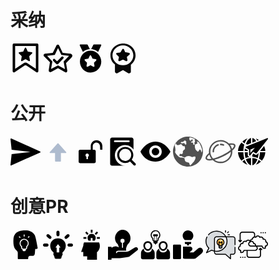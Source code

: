 # 采纳

<svg t="1617010125109" class="icon" viewBox="0 0 1024 1024" version="1.1" xmlns="http://www.w3.org/2000/svg" p-id="1250" width="48" height="48"><path d="M115.797333 0h792.405334a42.666667 42.666667 0 0 1 42.666666 42.666667v901.589333a42.666667 42.666667 0 0 1-66.346666 35.541333l-348.842667-232.576a42.666667 42.666667 0 0 0-47.36 0l-348.842667 232.533334a42.666667 42.666667 0 0 1-66.346666-35.498667V42.666667a42.666667 42.666667 0 0 1 42.666666-42.666667z m42.666667 85.333333v779.221334l282.538667-188.330667a128 128 0 0 1 141.994666 0l282.538667 188.330667V85.333333H158.464z" p-id="1251"></path><path d="M501.674667 539.946667l-109.44 60.501333a21.333333 21.333333 0 0 1-31.36-22.101333l21.376-131.242667a21.333333 21.333333 0 0 0-5.76-18.346667L285.013333 334.976a21.333333 21.333333 0 0 1 12.032-35.968l124.586667-19.029333a21.333333 21.333333 0 0 0 16.085333-12.032l54.954667-117.077334a21.333333 21.333333 0 0 1 38.656 0L586.24 267.946667a21.333333 21.333333 0 0 0 16.085333 12.032l124.586667 19.029333a21.333333 21.333333 0 0 1 12.032 35.968l-91.477333 93.781333a21.333333 21.333333 0 0 0-5.76 18.346667l21.376 131.242667a21.333333 21.333333 0 0 1-31.36 22.101333l-109.44-60.501333a21.333333 21.333333 0 0 0-20.650667 0z" p-id="1252"></path></svg>
<svg t="1617010303786" class="icon" viewBox="0 0 1024 1024" version="1.1" xmlns="http://www.w3.org/2000/svg" p-id="1377" width="48" height="48"><path d="M691.2 454.4c-12.8-12.8-44.8-12.8-57.6 0L480 608 403.2 531.2c-12.8-12.8-38.4-12.8-51.2 0-19.2 19.2-19.2 44.8 0 64l102.4 102.4c6.4 6.4 19.2 12.8 32 12.8s19.2-6.4 32-12.8l179.2-192c12.8-12.8 12.8-38.4-6.4-51.2z" p-id="1378"></path><path d="M998.4 396.8c-19.2-38.4-51.2-51.2-76.8-51.2L672 320 563.2 89.6c-12.8-19.2-19.2-51.2-57.6-51.2-32 0-51.2 32-57.6 51.2L332.8 320l-249.6 25.6c-19.2 0-57.6 12.8-64 44.8 0 38.4 12.8 44.8 38.4 70.4L236.8 640l-38.4 249.6c0 19.2-12.8 57.6 19.2 76.8 12.8 12.8 19.2 12.8 32 12.8 19.2 0 32-12.8 51.2-19.2L512 844.8l217.6 121.6c19.2 12.8 51.2 32 76.8 12.8 32-19.2 19.2-51.2 19.2-76.8l-38.4-236.8 179.2-179.2c25.6-25.6 44.8-51.2 32-89.6zM704 614.4l44.8 262.4-236.8-128-236.8 121.6 44.8-256-179.2-192 262.4-32L512 153.6l115.2 236.8 262.4 32-185.6 192z" p-id="1379"></path></svg>
<svg t="1617010358971" class="icon" viewBox="0 0 1024 1024" version="1.1" xmlns="http://www.w3.org/2000/svg" p-id="1616" width="48" height="48"><path d="M515.2 246.4c-201.6 0-364.8 166.4-364.8 371.2C150.4 825.6 313.6 992 515.2 992c201.6 0 364.8-166.4 364.8-371.2-3.2-208-166.4-374.4-364.8-374.4z m185.6 339.2l-70.4 70.4 16 102.4c6.4 35.2-12.8 48-44.8 32L512 742.4l-89.6 48c-28.8 16-48 3.2-44.8-32l16-102.4-70.4-70.4c-25.6-25.6-16-48 16-51.2l99.2-16 44.8-92.8c16-32 38.4-32 54.4 0l44.8 92.8 99.2 16c35.2 3.2 44.8 28.8 19.2 51.2zM854.4 32h-224c-12.8 0-22.4 9.6-25.6 19.2L534.4 192s147.2 9.6 236.8 96l102.4-214.4c3.2-3.2 6.4-9.6 6.4-16 0-12.8-9.6-25.6-25.6-25.6zM489.6 192l-70.4-140.8c-3.2-9.6-12.8-19.2-25.6-19.2h-224c-16 0-25.6 12.8-25.6 25.6 0 6.4 3.2 9.6 6.4 16L252.8 288c86.4-86.4 236.8-96 236.8-96z" p-id="1617"></path></svg>
<svg t="1617011911231" class="icon" viewBox="0 0 1024 1024" version="1.1" xmlns="http://www.w3.org/2000/svg" p-id="1774" width="48" height="48"><path d="M940.8 403.2c0-224-192-403.2-422.4-403.2-236.8 0-435.2 179.2-435.2 403.2 0 128 57.6 243.2 153.6 313.6V960c0 38.4 44.8 70.4 83.2 51.2l192-102.4 185.6 108.8c38.4 12.8 83.2-12.8 83.2-51.2v-243.2c96-76.8 160-192 160-320z m-787.2 0C153.6 217.6 313.6 64 512 64c192 0 352 153.6 352 339.2S704 742.4 512 742.4c-198.4 0-358.4-153.6-358.4-339.2z m0 0" fill="#070707" p-id="1775"></path><path d="M358.4 441.6c12.8 6.4 12.8 19.2 12.8 32l-19.2 89.6c-6.4 25.6 25.6 44.8 51.2 38.4l89.6-44.8c12.8-6.4 19.2-6.4 32 0l89.6 44.8c25.6 12.8 51.2-12.8 51.2-38.4l-19.2-89.6c0-12.8 0-19.2 12.8-32l76.8-64c19.2-25.6 6.4-57.6-19.2-57.6l-102.4-19.2c-19.2 0-25.6-6.4-32-12.8l-38.4-89.6c-12.8-25.6-51.2-25.6-57.6 0l-51.2 89.6c-6.4 6.4-19.2 12.8-25.6 19.2L307.2 320c-25.6 0-38.4 32-19.2 51.2l70.4 70.4z m0 0" fill="#070707" p-id="1776"></path></svg>

# 公开

<svg t="1617108602292" class="icon" viewBox="0 0 1024 1024" version="1.1" xmlns="http://www.w3.org/2000/svg" p-id="2680" width="48" height="48"><path d="M1010.72 504.288L28.576 65.408a20.96 20.96 0 0 0-28.416 21.44l38.4 362.464 644.416 74.656-644.48 74.304-38.4 362.432a20.896 20.896 0 0 0 28.416 21.408l982.144-438.848a20.896 20.896 0 0 0 0.064-38.976" p-id="2681"></path></svg>
<svg t="1617108623332" class="icon" viewBox="0 0 1024 1024" version="1.1" xmlns="http://www.w3.org/2000/svg" p-id="2850" width="48" height="48"><path d="M611.214222 832.455111c0 12.515556-8.305778 20.878222-20.821333 20.878222H431.900444c-12.515556 0-20.821333-8.362667-20.821333-20.878222V561.152h-162.702222A22.926222 22.926222 0 0 1 227.555556 548.636444c0-8.305778 0-16.668444 4.152888-20.821333l262.769778-291.896889c8.305778-4.209778 12.515556-8.362667 16.668445-8.362666 8.362667 0 12.515556 4.152889 16.668444 8.362666l262.712889 291.896889c4.209778 4.152889 8.362667 16.668444 4.209778 20.878222-4.209778 8.305778-8.362667 12.515556-16.668445 12.515556h-166.855111v271.246222z" fill="#AEBBCE" p-id="2851"></path></svg>
<svg t="1617108873159" class="icon" viewBox="0 0 1024 1024" version="1.1" xmlns="http://www.w3.org/2000/svg" p-id="5233" width="48" height="48"><path d="M718.933 121.6c-113.066 0-198.4 91.733-198.4 198.4v130.133H153.6c-25.6 0-46.933 21.334-46.933 49.067v356.267c0 27.733 21.333 49.066 46.933 49.066h490.667c25.6 0 46.933-21.333 46.933-49.066V499.2c0-27.733-21.333-49.067-46.933-49.067H588.8V326.4c0-70.4 59.733-123.733 123.733-123.733 70.4 0 123.734 59.733 123.734 123.733l6.4 123.733h74.666V320c0-113.067-91.733-198.4-198.4-198.4z m-294.4 565.333V761.6s0 6.4-4.266 6.4H377.6s-4.267 0-4.267-6.4v-74.667c-21.333-10.666-32-27.733-32-53.333 0-32 25.6-59.733 57.6-59.733s57.6 27.733 57.6 59.733c0 21.333-10.666 42.667-32 53.333z" p-id="5234"></path></svg>
<svg t="1617108887447" class="icon" viewBox="0 0 1025 1024" version="1.1" xmlns="http://www.w3.org/2000/svg" p-id="5403" width="48" height="48"><path d="M937.33333334 914l-126-126c36-48 54-102 54-162 0-150-120-276-276-276-150 0-276 120-276 276 0 150 120 276 276 276 60 0 114-18 162-54l126 126c6 6 18 12 30 12s24-6 30-12c18-18 18-42 0-60zM589.33333334 830c-114 0-204-90-204-204S475.33333334 416 589.33333334 416s204 90 204 204c0 120-90 210-204 210z m0 0" fill="" p-id="5404"></path><path d="M235.33333334 638c0-192 156-348 348-348 120 0 222 60 288 150V98c0-36-30-66-66-66H139.33333334c-18 0-30 6-42 18-12 12-24 30-24 48v828c0 36 30 66 66 66h444c-192-6-348-162-348-354z m-30-480c0-18 12-30 30-30H709.33333334c18 0 30 12 30 30s-12 30-30 30H235.33333334c-6 0-18 0-24-6-6-6-6-12-6-24z m0 0" fill="" p-id="5405"></path></svg>
<svg t="1617108902693" class="icon" viewBox="0 0 1537 1024" version="1.1" xmlns="http://www.w3.org/2000/svg" p-id="5562" width="48" height="48"><path d="M767.251799 0C260.258993 0 0 510.944844 0 510.944844s196.450839 511.079137 767.251799 511.079137c516.911271 0 767.270983-509.045564 767.270983-509.045564S1282.282974 0 767.251799 0z m1.266187 830.292566c-185.458034 0-319.347722-139.721823-319.347722-319.347722S583.213429 191.577938 768.517986 191.577938s319.347722 139.721823 319.347721 319.366906-134.06235 319.347722-319.347721 319.347722z m0-510.92566c-105.918465 0.306954-191.577938 88.940048-191.577938 191.577938s85.659472 191.577938 191.577938 191.577938 191.577938-89.11271 191.577937-191.577938-85.659472-191.846523-191.577937-191.577938z" p-id="5563"></path></svg>
<svg t="1617109053099" class="icon" viewBox="0 0 1024 1024" version="1.1" xmlns="http://www.w3.org/2000/svg" p-id="5752" width="48" height="48"><path d="M512 0C230.4 0 0 230.4 0 512s230.4 512 512 512 512-230.4 512-512-230.4-512-512-512z m44.8 38.4s32-19.2 44.8-6.4c12.8 12.8 51.2 0 153.6 57.6 0 0-19.2 25.6-25.6 19.2 0 6.4 12.8 19.2 19.2 32l6.4 12.8-6.4 12.8h6.4c-6.4 0-12.8 19.2-19.2 25.6-12.8 6.4 6.4 25.6 0 25.6-6.4 6.4 0 38.4 0 57.6 0 19.2-6.4 0-19.2 0-6.4 0-25.6-6.4-25.6-12.8s-6.4-19.2 0-32c6.4-6.4-12.8-19.2-19.2-25.6s-38.4 0-44.8 0-12.8-19.2-12.8-32 25.6 0 38.4 0c12.8 0 19.2-38.4 19.2-38.4v-32c-6.4 0-6.4-6.4 0-6.4 0 0-32-6.4-38.4 6.4s-12.8 12.8-12.8 25.6c0 19.2-32 0-38.4 0-6.4 0-25.6-19.2-25.6-19.2 6.4-12.8 6.4-19.2 6.4-19.2L556.8 64V38.4zM262.4 211.2c0-6.4 25.6-38.4 51.2-32 25.6 12.8 44.8-12.8 44.8-12.8s32-38.4 38.4-32v6.4c0-6.4 32-12.8 38.4 6.4 6.4 19.2 25.6 25.6 25.6 25.6S448 192 448 211.2c6.4 19.2 19.2 19.2 6.4 38.4 0 12.8-19.2 12.8-19.2 25.6-6.4 6.4-38.4-25.6-38.4-38.4-6.4-12.8-19.2-19.2-32-19.2-19.2 6.4-51.2 12.8-64 12.8-6.4-6.4-44.8-6.4-38.4-19.2z m499.2 544c-12.8 38.4-51.2 108.8-70.4 121.6-19.2 19.2-38.4 51.2-57.6 64-19.2 12.8-19.2 38.4-38.4 38.4s-44.8-57.6-38.4-76.8c6.4-12.8-102.4-38.4-102.4-38.4s-44.8-6.4-57.6-96c0-12.8 0-25.6-6.4-32-12.8-6.4-70.4-32-102.4-19.2-32 6.4-44.8-12.8-76.8-19.2l-57.6-51.2s-96-108.8-83.2-128 12.8-70.4 12.8-83.2c0-12.8-12.8-83.2-12.8-89.6 0-6.4-12.8-44.8-12.8-44.8l38.4-76.8s25.6 64 44.8 64c19.2 0 76.8 0 83.2-12.8 12.8 0 19.2-12.8 32-12.8s6.4-6.4 25.6 0c12.8 6.4 32 19.2 38.4 32 6.4 12.8-6.4 32 32 32s44.8-6.4 51.2 19.2c6.4 25.6 12.8 83.2-6.4 89.6-19.2 6.4-64 57.6-64 76.8 6.4 19.2 6.4 44.8-6.4 64 0 12.8-6.4 19.2-38.4 19.2-25.6-6.4-51.2-19.2-57.6 0-6.4 25.6-25.6 70.4 6.4 70.4 0 0 38.4-12.8 57.6 0 12.8 12.8 108.8 51.2 108.8 51.2s83.2-96 217.6-32l19.2 12.8 38.4-6.4s51.2-12.8 64-12.8l19.2 6.4v-6.4s12.8 38.4 0 76.8z m217.6-211.2s-12.8-19.2-12.8-32c0-19.2-12.8-12.8-12.8-38.4 0-19.2-19.2-12.8-25.6-32-12.8-12.8-19.2 6.4-25.6 6.4-6.4 0-6.4 19.2-19.2 32-6.4 19.2-32 32-38.4 32-6.4-6.4-38.4-25.6-38.4-32 0-6.4-38.4-38.4-38.4-44.8 0-6.4-12.8-44.8-19.2-64-6.4-19.2 0-89.6 0-89.6-12.8-6.4 102.4-51.2 89.6-57.6-12.8-6.4-19.2-64-19.2-64l51.2 25.6c51.2 25.6 121.6 249.6 121.6 249.6v64l-12.8 44.8z" fill="#515151" p-id="5753"></path></svg>
<svg t="1617109079265" class="icon" viewBox="0 0 1328 1024" version="1.1" xmlns="http://www.w3.org/2000/svg" p-id="6050" width="48" height="48"><path d="M795.168629 252.055772a33.013962 33.013962 0 0 0 12.784819-63.51951 358.986376 358.986376 0 0 0-138.569632-27.511634 33.034191 33.034191 0 1 0 0 66.068381 292.472953 292.472953 0 0 1 112.999995 22.413891 33.094878 33.094878 0 0 0 12.825276 2.548872M550.719662 180.889646c-142.170419 49.440026-237.77335 182.466872-237.77335 331.0297a33.216253 33.216253 0 0 0 66.432507 0c0-120.525235 77.639452-228.508402 193.269234-268.643022a33.062512 33.062512 0 1 0-21.928391-62.386678m767.493695 29.170425c-30.748298-62.224845-127.03902-80.916573-277.746137-55.994269A522.154646 522.154646 0 0 0 669.3029 0.000647C382.575023 0.000647 149.333002 229.641882 149.333002 511.919346a513.820239 513.820239 0 0 0 3.803079 59.554598c-126.148937 107.619042-175.91263 199.05477-143.505542 264.759027 23.303973 47.052987 82.292155 67.443964 163.168269 67.443964 42.521659 0 91.435727-6.14966 143.991042-16.466523a521.911896 521.911896 0 0 0 352.593966 136.789467c286.768335 0 520.010356-229.641234 520.010357-511.918699 0-16.183315-0.970999-32.366629-2.467956-48.064445 68.779087-60.68743 115.912991-118.704613 133.026846-168.023264 11.206945-32.083421 10.640529-60.970638-1.618331-85.812025M69.266053 807.103005c-12.137486-24.720013 15.010024-82.534904 99.001427-160.498023a507.589662 507.589662 0 0 0 93.620475 182.345497c-108.225916 16.183315-178.380585 6.796992-192.581444-21.847474m146.499456-295.345492c0-245.865007 203.505181-445.890776 453.577849-445.890775 224.179365 0 410.3684 160.821689 446.7404 371.16432-89.655563 73.836373-218.029706 156.53311-378.891853 233.444313-152.972781 73.108124-289.924081 119.271029-399.889704 143.991042a439.700658 439.700658 0 0 1-121.374859-302.749358m453.416016 446.093067a455.722139 455.722139 0 0 1-271.475102-89.49373c116.236657-30.707839 244.772633-79.176867 368.170407-138.084132 138.448256-66.189757 261.400989-140.71392 356.842087-213.741127-2.467955 243.761176-204.759388 441.359447-453.375558 441.359447M1257.202261 274.30783c-10.357321 29.898674-39.284996 68.779087-84.274611 112.312203a505.728581 505.728581 0 0 0-82.008947-173.201924c100.457925-11.773361 156.411736 2.872538 167.780515 25.812386 4.045829 8.374865 3.641246 20.229143-1.537415 35.077335" fill="#515151" p-id="6051"></path></svg>
<svg xmlns="http://www.w3.org/2000/svg" xmlns:xlink="http://www.w3.org/1999/xlink" version="1.1" id="Layer_1" width="48" height="48" viewBox="0 0 472.615 472.615" style="enable-background:new 0 0 472.615 472.615;" xml:space="preserve"><path d="M470.595,27.233c-2.777-3.704-7.714-5.143-12.034-3.395L126.534,156.833c-3.6,1.545-6.068,4.937-6.377,8.847    c-0.308,4.01,1.75,7.714,5.144,9.668l49.063,28.088v84.954c0,4.339,2.727,8.217,6.815,9.683c1.134,0.402,2.31,0.603,3.47,0.603    c3.019,0,5.957-1.325,7.946-3.756l45.274-55.085l42.336,24.177c1.646,0.927,3.395,1.441,5.144,1.441    c2.983,0,5.966-1.441,8.023-3.907L470.389,39.782C473.269,36.181,473.373,30.936,470.595,27.233z M249.369,193.441l-54.434,66.23    V205.33l69.841-30.702L249.369,193.441z"/><path d="M105.582,367.268c-12.999,7.742-25.212,16.918-36.523,27.445c23.484,21.845,50.87,38.004,80.713,47.478    C131.897,423.903,116.773,398.233,105.582,367.268z"/><path d="M124.449,357.276c18.283,51.815,47.677,87.967,80.771,94.024V337.591C176.847,338.862,149.563,345.564,124.449,357.276z"/><path d="M84.456,246.593H0c2.326,49.69,21.369,96.285,54.468,133.264c13.689-12.807,28.658-23.756,44.588-32.816    C90.444,316.989,85.279,282.983,84.456,246.593z"/><path d="M54.598,92.613C21.413,129.632,2.329,176.28,0,226.021h84.456c0.824-36.498,6.017-70.599,14.677-100.718    C83.113,116.22,68.169,105.264,54.598,92.613z"/><path d="M69.001,77.952c11.246,10.432,23.468,19.668,36.567,27.435c11.192-30.984,26.323-56.671,44.205-74.967    C119.901,39.902,92.49,56.082,69.001,77.952z"/><path d="M225.793,337.636v113.569c32.717-6.557,61.724-42.594,79.837-93.928C280.793,345.694,253.833,339.013,225.793,337.636z"/><path d="M324.497,367.268c-11.19,30.965-26.316,56.637-44.191,74.926c29.85-9.475,57.241-25.636,80.718-47.481    C349.711,384.186,337.497,375.01,324.497,367.268z"/><path d="M115.079,193.195c-2.617-1.502-4.953-3.364-6.976-5.494c-1.507,12.47-2.605,25.217-2.938,38.32h48.627v-10.657    L115.079,193.195z"/><path d="M225.793,21.415v73.503l59.535-23.846C268.315,43.104,247.651,25.714,225.793,21.415z"/><path d="M124.47,115.284c8.32,3.882,16.919,7.127,25.655,9.944l55.095-22.068V21.315    C172.138,27.369,142.755,63.498,124.47,115.284z"/><path d="M280.21,30.581c8.78,9.038,16.883,20.155,24.329,32.796l24.858-9.959C313.98,43.76,297.475,36.075,280.21,30.581z"/><path d="M309.445,274.377c-6.247,7.523-14.937,11.652-24.097,11.652c-5.193,0-10.452-1.406-15.207-4.078l-27.402-15.649    l-16.945,20.617v29.883c30.179,1.344,59.265,8.375,86.117,20.516c6.909-24.866,11.135-52.609,12.513-81.703L309.445,274.377z"/><path d="M193.419,317.821c3.934-0.357,7.829-0.884,11.802-1.045v-5.605C201.808,314.264,197.809,316.519,193.419,317.821z"/><path d="M411.139,146.979l-63.095,79.042h82.15C428.902,198.477,422.382,171.767,411.139,146.979z"/><path d="M174.313,317.469c-12.305-4.42-20.521-16.093-20.521-29.08v-41.797h-48.627c0.825,32.424,5.378,63.28,13.004,90.724    c20.026-9.056,41.309-15.212,63.347-18.339C179.074,318.73,176.653,318.293,174.313,317.469z"/><path d="M345.623,246.593c-0.822,36.39-5.987,70.396-14.6,100.448c15.93,9.06,30.899,20.009,44.589,32.816    c33.104-37,52.141-83.587,54.467-133.264H345.623z"/></svg>

# 创意PR

<svg width="48" height="48" xmlns="http://www.w3.org/2000/svg" xmlns:xlink="http://www.w3.org/1999/xlink" version="1.1" id="Layer_1" x="0px" y="0px" width="512px" height="512px" viewBox="0 0 512 512" enable-background="new 0 0 512 512" xml:space="preserve"><path d="M233.126,171.112c-2.323,0-4.677,0.13-7.049,0.396c-27.756,3.091-50.327,25.446-53.665,53.167   c-2.601,21.421,5.885,42.177,22.702,55.538c1.968,1.573,3.127,3.954,3.127,6.47v16.048c0,10.607,8.617,19.242,19.237,19.242h31.332   c10.616,0,19.233-8.635,19.233-19.242v-16.048c0-2.516,1.164-4.897,3.131-6.46c14.713-11.717,23.168-29.175,23.168-47.901   C294.343,198.576,266.884,171.112,233.126,171.112z"/><path d="M462.28,302.905c-10.068-56.361-34.643-194.315-50.695-215.074C383.056,41.563,325.455,9.872,258.928,9.872   c-94.89,0-201.223,17.436-208.968,157.143c-7.583,136.833,30.591,166.104,57.7,191.487c10.616,9.938,16.65,23.82,16.65,38.368   v92.697c0,6.946,5.616,12.562,12.557,12.562h152.863c6.937,0,12.552-5.616,12.552-12.562v-13.86c0-7.786,3.1-15.262,8.635-20.756   c5.535-5.513,13.02-8.563,20.814-8.536c21.637,0.112,47.775,0.162,50.471-0.188c42.339-5.418,30.577-52.326,40.452-119.474h23.411   c5.76,0,11.146-2.862,14.408-7.629C463.717,314.352,463.295,308.583,462.28,302.905z M224.882,84.851c0-2.729,2.212-4.94,4.94-4.94   h6.643c2.729,0,4.94,2.212,4.94,4.94v27.296c0,2.729-2.212,4.94-4.94,4.94h-6.643c-2.729,0-4.94-2.212-4.94-4.94V84.851z    M147.955,112.277c0.927-0.927,2.184-1.447,3.494-1.447c1.311,0,2.568,0.521,3.494,1.448l14.446,14.455   c1.928,1.929,1.928,5.057-0.001,6.986l-4.694,4.695c-0.927,0.927-2.184,1.447-3.494,1.447c-1.311,0-2.568-0.521-3.495-1.448   l-14.445-14.456c-1.928-1.93-1.927-5.057,0.001-6.986L147.955,112.277z M284.567,290.536v12.193   c0,15.756-10.297,29.009-24.494,33.771v13.689c0,7.646-6.182,13.851-13.842,13.851h-26.174c-7.665,0-13.842-6.205-13.842-13.851   v-13.689c-14.201-4.762-24.494-18.016-24.494-33.771v-12.193c-19.264-16.982-28.834-42.047-25.72-67.848   c4.259-35.236,32.949-63.677,68.252-67.606c46.935-5.196,86.615,31.458,86.615,77.238   C310.868,254.757,301.33,275.751,284.567,290.536z M308.587,136.781c-0.926,0.927-2.183,1.448-3.494,1.448   c-1.311,0-2.567-0.52-3.494-1.447l-4.695-4.695c-1.929-1.929-1.929-5.055-0.001-6.984l14.442-14.454   c0.926-0.927,2.183-1.448,3.494-1.448s2.567,0.521,3.494,1.447l4.695,4.696c1.928,1.929,1.929,5.055,0.001,6.984L308.587,136.781z"/></svg>
<svg xmlns="http://www.w3.org/2000/svg" xmlns:xlink="http://www.w3.org/1999/xlink" version="1.1" id="Capa_1" width="48" height="48" viewBox="0 0 234.121 234.121" style="enable-background:new 0 0 234.121 234.121;" xml:space="preserve"><path d="M159.635,82.894c-11.168-10.11-26.288-15.679-42.574-15.679c-16.285,0-31.405,5.568-42.574,15.679   c-11.643,10.54-18.056,25.228-18.056,41.357c0,27.668,15.389,42.661,20.445,47.588c1.361,1.326,4.104,4.766,7.428,9.145   c-2.43,2.298-3.934,5.412-3.934,8.844c0,4.016,2.053,7.599,5.249,9.943c-0.298,0.974-0.47,1.995-0.47,3.055   c0,3.836,2.096,7.228,5.292,9.293c-0.499,1.149-0.781,2.602-0.781,3.911c0,5.556,4.935,10.28,11,10.28h32.802   c6.064,0,10.999-4.724,10.999-10.28c0-1.309-0.283-2.66-0.781-3.808c3.196-2.064,5.293-5.508,5.293-9.344   c0-1.06-0.172-2.107-0.47-3.081c3.196-2.344,5.248-5.94,5.248-9.956c0-3.36-1.445-6.419-3.786-8.702   c3.46-4.511,6.319-8.068,7.721-9.43c13.461-13.067,20.005-28.591,20.005-47.457C177.691,108.123,171.278,93.434,159.635,82.894z    M117.061,111.994l20.144,27.316h-10.478v38h-20v-38h-9.811L117.061,111.994z"/><path d="M116.728,50.896c6.56,0,12-5.317,12-11.877V19.688c0-6.56-5.44-11.877-12-11.877s-12,5.317-12,11.877V39.02   C104.728,45.579,110.168,50.896,116.728,50.896z"/><path d="M222.244,107.31h-19.33c-6.56,0-11.877,5.44-11.877,12s5.317,12,11.877,12h19.33c6.56,0,11.877-5.44,11.877-12   S228.804,107.31,222.244,107.31z"/><path d="M31.208,107.31H11.877c-6.56,0-11.877,5.44-11.877,12s5.317,12,11.877,12h19.331c6.56,0,11.877-5.44,11.877-12   S37.768,107.31,31.208,107.31z"/><path d="M62.313,51.089L46.639,36.982c-4.875-4.388-12.386-3.992-16.773,0.883c-4.388,4.876-3.993,12.386,0.883,16.773   l15.674,14.106c2.27,2.043,5.11,3.049,7.941,3.049c3.25,0,6.487-1.326,8.832-3.932C67.583,62.986,67.188,55.477,62.313,51.089z"/><path d="M204.256,37.865c-4.39-4.877-11.898-5.271-16.773-0.883L171.81,51.089c-4.876,4.389-5.271,11.898-0.883,16.773   c2.346,2.606,5.582,3.932,8.832,3.932c2.831,0,5.672-1.006,7.941-3.049l15.673-14.106C208.249,50.25,208.644,42.74,204.256,37.865z   "/></svg>
<svg width="48" height="48" xmlns="http://www.w3.org/2000/svg" xmlns:xlink="http://www.w3.org/1999/xlink" version="1.1" id="Layer_1" x="0px" y="0px" viewBox="0 0 512 512" style="enable-background:new 0 0 512 512;" xml:space="preserve"><path d="M402.543,216.779H145.797c-8.444,17.927-13.003,37.44-13.369,57.607l-36.379,104.61h36.355v74.206h67.179V512h166.43    V385.034c31.834-27.013,49.939-65.958,49.939-108.01C415.951,255.919,411.356,235.488,402.543,216.779z"/><path d="M275.542,70.14c-38.417,0-69.671,31.254-69.671,69.669c0,17.338,6.316,33.745,17.842,46.552h36.62v-45.947h30.417v45.947    h36.62c11.525-12.808,17.842-29.215,17.842-46.552C345.212,101.394,313.958,70.14,275.542,70.14z"/><rect x="135.732" y="124.599" width="49.996" height="30.417"/><rect x="179.15" y="33.629" transform="matrix(0.7071 -0.7071 0.7071 0.7071 15.4708 154.6035)" width="30.417" height="49.995"/><rect x="331.726" y="43.413" transform="matrix(0.7071 -0.7071 0.7071 0.7071 63.0307 269.4115)" width="49.995" height="30.417"/><rect x="365.361" y="124.599" width="49.996" height="30.417"/><rect x="260.331" width="30.417" height="49.996"/></svg>
<svg width="48" height="48" xmlns="http://www.w3.org/2000/svg" xmlns:xlink="http://www.w3.org/1999/xlink" version="1.1" id="Layer_1" x="0px" y="0px" viewBox="0 0 511.981 511.981" style="enable-background:new 0 0 511.981 511.981;" xml:space="preserve"><path d="M507.366,315.468c-14.967-20.838-30.131-21.171-68.087-1.195l-73.574,44.988c-8.636,4.591-45.261,16.068-49.971,16.068    H179.2c-25.6,0-25.6,12.843-25.6,17.067c0,4.719-3.823,8.533-8.533,8.533c-4.719,0-8.533-3.814-8.533-8.533    c0-21.376,15.949-34.133,42.667-34.133h133.453c-0.009-5.146-1.886-10.786-5.47-16.828c0.009-29.21,16.845-81.203,35.772-98.005    c26.837-23.842,41.028-58.581,41.028-100.446c0-78.771-61.252-142.865-136.533-142.865c-66.731,0-120.585,67.371-127.181,127.821    c-4.574,41.984,10.18,82.731,40.491,111.795c9.549,9.156,18.304,33.152,23.262,62.882c-7.953-2.697-15.411-6.554-21.99-11.52    c-30.618-23.074-78.788,1.86-102.298,16.802v-17.903H0v221.867h59.733v-25.6h110.933c17.434,0,34.995-1.323,52.19-3.951    l110.609-16.811c4.028-0.051,8.115-0.529,11.742-1.348c10.189-1.434,19.917-6.298,28.177-14.08l129.348-100.727l0.205-0.162    C512.998,340.846,514.944,326.032,507.366,315.468z M213.316,179.319c0-14.362,11.247-25.6,25.6-25.6h17.067    c14.353,0,25.6,11.238,25.6,25.6v17.067c0,14.362-11.247,25.6-25.6,25.6v86.059c-3.857-0.58-7.774-0.981-11.776-0.981h-5.291    v-85.077c-14.353,0-25.6-11.238-25.6-25.6V179.319z"/></svg>
<svg width="48" height="48" xmlns="http://www.w3.org/2000/svg" xmlns:xlink="http://www.w3.org/1999/xlink" version="1.1" id="Layer_1" x="0px" y="0px" width="512px" height="512px" viewBox="0 0 512 512" enable-background="new 0 0 512 512" xml:space="preserve"><path d="M189.129,318.866c1.791,5.27,2.834,9.944,2.834,13.722c0,30.527-29.9,55.263-66.771,55.263S58.42,363.115,58.42,332.588   c0-3.777,1.043-8.452,2.834-13.722c-31.07,12.987-52.928,43.654-52.928,79.442v76.565c0,16.27,13.191,29.457,29.443,29.457h174.813   c16.283,0,29.443-13.187,29.443-29.457v-76.565C242.025,362.521,220.205,331.845,189.129,318.866z"/><path d="M62.002,316.89c13.455,23.997,36.449,42.652,63.189,42.652s49.74-18.655,63.189-42.652   c2.018-3.632,3.777-7.41,5.342-11.237c4.656-11.282,7.295-23.199,7.295-34.617c0-41.822-34.004-75.85-75.826-75.85   s-75.859,34.027-75.859,75.85c0,11.418,2.672,23.335,7.328,34.617C58.225,309.48,59.984,313.257,62.002,316.89z M125.191,223.255   c26.35,0,47.785,21.439,47.785,47.781c0,27.203-22.051,60.445-47.785,60.445c-25.729,0-47.781-33.243-47.781-60.445   C77.41,244.694,98.842,223.255,125.191,223.255z"/><path d="M450.777,318.866c1.791,5.27,2.834,9.944,2.834,13.722c0,30.527-29.9,55.263-66.771,55.263   c-36.869,0-66.771-24.736-66.771-55.263c0-3.777,1.043-8.452,2.834-13.722c-31.074,12.987-52.932,43.654-52.932,79.442v76.565   c0,16.27,13.191,29.457,29.447,29.457h174.809c16.287,0,29.447-13.187,29.447-29.457v-76.565   C503.674,362.521,481.848,331.845,450.777,318.866z"/><path d="M310.982,271.036c0,11.418,2.67,23.335,7.326,34.617c1.564,3.827,3.32,7.604,5.342,11.237   c13.451,23.997,36.445,42.652,63.189,42.652c26.74,0,49.736-18.655,63.189-42.652c2.018-3.632,3.777-7.41,5.342-11.237   c4.656-11.282,7.297-23.199,7.297-34.617c0-41.822-34.006-75.85-75.828-75.85S310.982,229.214,310.982,271.036z M386.84,223.255   c26.352,0,47.781,21.439,47.781,47.781c0,27.203-22.051,60.445-47.781,60.445c-25.732,0-47.785-33.243-47.785-60.445   C339.055,244.694,360.49,223.255,386.84,223.255z"/><path d="M291.375,216.984V197.48c11.398-6.552,19.213-18.736,19.213-32.798V151.8c17.752-15.686,27.85-37.927,27.85-61.716   c0-48.547-42.211-87.395-91.852-81.894c-37.424,4.163-67.846,34.318-72.371,71.682c-3.293,27.353,6.838,53.907,27.225,71.928   v12.883c0,14.062,7.818,26.246,19.219,32.798v19.503c0,10.04,8.143,18.184,18.174,18.184h5.246v3.787   c0,6.529,5.311,11.813,11.822,11.813h0.23c6.512,0,11.822-5.283,11.822-11.813v-3.787h5.242   C283.23,235.167,291.375,227.023,291.375,216.984z M228.707,110.734h3.188v72.78c-7.455-2.988-12.766-10.289-12.766-18.832V143.42   l-3.355-2.644c-17.783-14.148-26.771-36.114-24.037-58.777c3.551-29.339,27.457-53,56.805-56.274   c2.508-0.272,5.016-0.408,7.459-0.408c35.732,0,64.785,29.044,64.785,64.767c0,19.812-8.924,38.29-24.527,50.692l-3.355,2.644   v21.263c0,8.543-5.279,15.844-12.77,18.832v-72.78h3.193c7.199,0,13.063-5.836,13.063-13.05v-6.897   c0-7.215-5.863-13.055-13.063-13.055h-54.619c-7.201,0-13.064,5.84-13.064,13.055v6.897   C215.643,104.898,221.506,110.734,228.707,110.734z M271.277,184.997h-30.523v-74.263h30.523V184.997z"/></svg>
<svg width="48" height="48" xmlns="http://www.w3.org/2000/svg" xmlns:xlink="http://www.w3.org/1999/xlink" version="1.1" id="Layer_1" x="0px" y="0px" viewBox="0 0 512 512" style="enable-background:new 0 0 512 512;" xml:space="preserve"><path d="M256.047,10.385c-50.246,0-91.123,40.878-91.123,91.123c0.001,29.029,13.991,56.305,37.08,73.362h108.088    c23.088-17.058,37.078-44.334,37.078-73.362C347.17,51.262,306.293,10.385,256.047,10.385z"/><path d="M202.137,208.268v19.76c0,9.222,7.477,16.699,16.699,16.699h20.514v8.61c0,9.223,7.477,16.699,16.699,16.699    c9.222,0,16.699-7.477,16.699-16.699v-8.61h20.513c9.222,0,16.699-7.477,16.699-16.699v-19.76H202.137z"/><path d="M120.435,254.464H16.699C7.477,254.464,0,261.94,0,271.162v213.754c0,9.222,7.477,16.699,16.699,16.699h103.736    c9.222,0,16.699-7.477,16.699-16.699V271.162C137.134,261.94,129.657,254.464,120.435,254.464z"/><path d="M501.108,327.054c-18.077-22.784-51.249-26.096-73.456-7.46l-79.113,66.383c-24.799,0-44.492,0-67.177,0l35.938-30.155    c27.34-22.941,12.375-68.954-24.88-68.954H170.532v198.715c8.896,7.193,20.04,11.154,31.496,11.154h156.498    c11.757,0,23.192-4.161,32.201-11.719l102.571-86.061C514.766,380.942,518.272,348.686,501.108,327.054z"/></svg>
<svg width="48" height="48" xmlns="http://www.w3.org/2000/svg" xmlns:xlink="http://www.w3.org/1999/xlink" version="1.1" id="Layer_1" x="0px" y="0px" viewBox="0 0 512.001 512.001" style="enable-background:new 0 0 512.001 512.001;" xml:space="preserve"><path style="fill:#F6F6F7;" d="M367.165,196.17c0-27.683-6.915-53.826-19.177-76.96H187.591c-18.891,0-34.205,15.314-34.205,34.205  V364.08c11.075,2.034,22.507,3.113,34.205,3.113C286.767,367.193,367.165,290.624,367.165,196.17z"/><path style="fill:#D9DCDF;" d="M469.779,119.21H347.988c12.261,23.134,19.177,49.277,19.177,76.96   c0,94.454-80.398,171.023-179.574,171.023c-11.698,0-23.13-1.077-34.205-3.113v20.215c0,18.891,15.314,34.205,34.205,34.205   h153.921l85.512,76.96V418.5h42.756c18.891,0,34.205-15.314,34.205-34.205V153.414C503.983,134.524,488.669,119.21,469.779,119.21z   "/><path style="fill:#D9DCDF;" d="M187.591,25.147c-99.176,0-179.574,76.569-179.574,171.023c0,45.447,18.617,86.747,48.98,117.373   l-40.429,79.303l89.404-44.314c14.743,7.177,30.663,12.472,47.414,15.548V153.414c0-18.891,15.314-34.205,34.205-34.205h160.397   C318.415,63.414,257.698,25.147,187.591,25.147z"/><path d="M503.983,264.044c4.428,0,8.017-3.588,8.017-8.017V153.414c0-23.281-18.941-42.221-42.221-42.221H352.717  c-15.429-27.264-38.017-50.303-65.61-66.817c-29.783-17.825-64.195-27.246-99.516-27.246c-55.02,0-107.068,22.935-142.797,62.924  c-2.95,3.302-2.665,8.369,0.637,11.32c3.301,2.95,8.369,2.665,11.32-0.637c32.691-36.588,80.381-57.573,130.841-57.573  c60.457,0,115.358,29.576,146.436,78.029H187.591c-23.281,0-42.221,18.941-42.221,42.221V354.19  c-12.417-2.986-24.452-7.298-35.889-12.865c-2.233-1.088-4.844-1.08-7.069,0.025l-67.699,33.556l29.427-57.721  c1.572-3.084,0.988-6.828-1.448-9.285c-30.088-30.346-46.657-70.025-46.657-111.728c0-24.262,5.474-47.603,16.267-69.375  c1.967-3.967,0.345-8.777-3.621-10.743c-3.967-1.966-8.776-0.344-10.743,3.622C6.035,143.679,0,169.415,0,196.17  c0,44.052,16.742,86.02,47.264,118.812L9.425,389.204c-1.475,2.894-1.027,6.481,1.114,8.923c2.37,2.703,6.364,3.501,9.589,1.901  l85.923-42.589c12.561,5.793,25.746,10.211,39.319,13.191v13.664c0,23.28,18.941,42.221,42.221,42.221h150.844l83.224,74.902  c5.065,4.559,13.38,0.821,13.38-5.958v-68.944h34.739c23.281,0,42.221-18.941,42.221-42.221v-85.513  c0-4.428-3.588-8.017-8.017-8.017s-8.017,3.588-8.017,8.017v85.513c0,14.441-11.747,26.188-26.188,26.188h-42.756  c-4.428,0-8.017,3.588-8.017,8.017v58.96l-72.131-64.918c-1.473-1.325-3.383-2.059-5.364-2.059H187.592  c-14.44,0-26.188-11.747-26.188-26.188v-10.83c8.676,1.15,17.436,1.744,26.188,1.744c103.438,0,187.591-80.318,187.591-179.04  c0-18.398-2.92-36.787-8.747-54.242c-1.663-4.981-3.555-9.894-5.665-14.702h109.008c14.441,0,26.188,11.747,26.188,26.188v102.613  C495.967,260.455,499.555,264.044,503.983,264.044z M187.591,359.176c-8.759,0-17.521-0.651-26.188-1.91V153.414  c0-14.441,11.748-26.188,26.188-26.188h155.493c8.038,16.775,13.374,34.531,15.257,53.07c0.536,5.272,0.807,10.575,0.807,15.874  C359.148,286.052,282.188,359.176,187.591,359.176z"/><circle style="fill:#FFC44F;" cx="256" cy="213.277" r="59.858"/><path style="fill:#F7AB49;" d="M281.653,256.028c-33.059,0-59.858-26.799-59.858-59.858c0-15.179,5.661-29.028,14.972-39.58  c-23.62,8.012-40.625,30.354-40.625,56.682c0,33.059,26.799,59.858,59.858,59.858c17.879,0,33.918-7.849,44.886-20.278  C294.848,254.9,288.384,256.028,281.653,256.028z"/><path style="fill:#8E959F;" d="M262.413,315.886h-12.827c-10.626,0-19.24-8.614-19.24-19.24V273.13h51.307v23.516  C281.653,307.272,273.039,315.886,262.413,315.886z"/><path style="fill:#68727E;" d="M256,296.646V273.13h-25.653v23.516c0,10.626,8.614,19.24,19.24,19.24h12.827  c2.252,0,4.405-0.407,6.413-1.118C261.359,312.123,256,305.02,256,296.646z"/><circle style="fill:#FFEBC8;" cx="268.827" cy="183.348" r="12.827"/><path d="M256,145.397c-37.426,0-67.875,30.449-67.875,67.875c0,25.178,13.791,47.181,34.205,58.897v0.961v23.516  c0,15.03,12.227,27.257,27.257,27.257h12.827c15.03,0,27.257-12.227,27.257-27.257V273.13v-0.961  c20.414-11.716,34.205-33.719,34.205-58.897C323.875,175.846,293.426,145.397,256,145.397z M273.637,262.02  c-11.314,4.107-23.959,4.107-35.273,0V219.7l13.19,8.794c2.694,1.796,6.201,1.796,8.893,0l13.19-8.794V262.02z M273.637,296.646  c0,6.189-5.034,11.223-11.223,11.223h-12.827c-6.189,0-11.223-5.034-11.223-11.223v-15.499h35.273V296.646z M289.67,252.643v-47.922  c0-6.27-7.229-10.162-12.463-6.67L256,212.189l-21.207-14.138c-5.231-3.491-12.463,0.395-12.463,6.67v47.922  c-11.11-9.515-18.171-23.629-18.171-39.371c0-28.585,23.256-51.841,51.841-51.841s51.841,23.256,51.841,51.841  C307.841,229.014,300.78,243.127,289.67,252.643z"/><path d="M375.716,58.817c2.051,0,4.103-0.782,5.669-2.347l17.102-17.102c3.131-3.132,3.131-8.207,0-11.338  c-3.132-3.13-8.207-3.13-11.338,0l-17.102,17.102c-3.131,3.132-3.131,8.207,0,11.338C371.613,58.035,373.665,58.817,375.716,58.817z  "/><path d="M376.251,85.005c0,4.428,3.588,8.017,8.017,8.017h25.653c4.428,0,8.017-3.588,8.017-8.017s-3.588-8.017-8.017-8.017h-25.653  C379.839,76.988,376.251,80.576,376.251,85.005z"/><path d="M341.511,50.266c4.428,0,8.017-3.588,8.017-8.017V16.596c0-4.428-3.588-8.017-8.017-8.017c-4.428,0-8.017,3.588-8.017,8.017  v25.653C333.495,46.678,337.083,50.266,341.511,50.266z"/></svg>
<svg width="48" height="48" xmlns="http://www.w3.org/2000/svg" xmlns:xlink="http://www.w3.org/1999/xlink" version="1.1" id="Capa_1" x="0px" y="0px" viewBox="0 0 56 56" style="enable-background:new 0 0 56 56;" xml:space="preserve"><path d="M52.98,21.911C52.994,21.772,53,21.636,53,21.5c0-2.79-2.294-5.046-5.1-4.999c-0.464-2.28-2.485-4.001-4.9-4.001    c-0.618,0-1.223,0.113-1.79,0.331C40.308,11.403,38.728,10.5,37,10.5s-3.308,0.903-4.21,2.331    c-0.256-0.098-0.521-0.168-0.79-0.223V8.5c0-2.757-2.243-5-5-5H8c-2.757,0-5,2.243-5,5v11.586l-1.293-1.293l-1.414,1.414l3,3    C3.488,23.402,3.744,23.5,4,23.5c0.256,0,0.512-0.098,0.707-0.293l3-3l-1.414-1.414L5,20.086V8.5c0-1.654,1.346-3,3-3h19    c1.654,0,3,1.346,3,3v4.109c-1.983,0.405-3.545,1.98-3.916,3.975c-1.745,0.325-3.174,1.559-3.776,3.191    C21.414,18.976,20.248,18.5,19,18.5c-1.728,0-3.308,0.903-4.21,2.331C14.223,20.613,13.618,20.5,13,20.5    c-2.415,0-4.436,1.721-4.9,4.001C5.319,24.447,3,26.71,3,29.5c0,0.136,0.006,0.272,0.02,0.411C1.224,30.689,0,32.488,0,34.5    c0,2.415,1.721,4.435,4,4.899V42.5c0,0.552,0.448,1,1,1h2c2.415,0,4.435-1.721,4.899-4H16v8c0,2.757,2.243,5,5,5h17    c2.757,0,5-2.243,5-5V36.914l1.293,1.293l1.414-1.414l-3-3c-0.391-0.391-1.023-0.391-1.414,0l-3,3l1.414,1.414L41,36.914V47.5    c0,1.654-1.346,3-3,3H21c-1.654,0-3-1.346-3-3v-8h14c2.757,0,5-2.243,5-5c0-1.114-0.385-2.154-1.024-3h8.125    c0.464,2.279,2.485,4,4.899,4h2c0.552,0,1-0.448,1-1v-3.101c2.279-0.464,4-2.485,4-4.899C56,24.488,54.776,22.689,52.98,21.911z     M24,29.5c-1.654,0-3-1.346-3-3c0-1.408,0.999-2.642,2.376-2.933c0.271-0.058,0.506-0.225,0.649-0.462    c0.089-0.147,0.122-0.313,0.128-0.481C24.426,22.543,24.71,22.5,25,22.5c1.654,0,3,1.346,3,3c0,0.552,0.448,1,1,1    c1.654,0,3,1.346,3,3H24z M32.624,31.567C34.001,31.858,35,33.092,35,34.5c0,1.654-1.346,3-3,3H11c-0.552,0-1,0.448-1,1    c0,1.654-1.346,3-3,3H6v-3c0-0.552-0.448-1-1-1c-1.654,0-3-1.346-3-3c0-1.408,0.999-2.642,2.376-2.933    c0.271-0.058,0.506-0.225,0.649-0.462s0.181-0.523,0.105-0.79C5.042,30.002,5,29.743,5,29.5c0-1.654,1.346-3,3-3    c0.226,0,0.468,0.036,0.759,0.113c0.307,0.082,0.633,0.011,0.881-0.187c0.247-0.198,0.386-0.502,0.373-0.819    C10.011,25.546,10.004,25.495,10,25.5c0-1.654,1.346-3,3-3c0.602,0,1.182,0.178,1.679,0.514c0.258,0.174,0.581,0.221,0.875,0.121    c0.295-0.097,0.527-0.326,0.63-0.619C16.605,21.31,17.737,20.5,19,20.5c1.115,0,2.127,0.633,2.639,1.611    C20.057,22.967,19,24.636,19,26.5c0,2.757,2.243,5,5,5h8.471C32.523,31.521,32.568,31.556,32.624,31.567z M51,29.5    c-0.552,0-1,0.448-1,1v3h-1c-1.654,0-3-1.346-3-3c0-0.552-0.448-1-1-1H34c0-2.444-1.763-4.484-4.084-4.916    C29.484,22.263,27.444,20.5,25,20.5c-0.284,0-0.564,0.03-0.84,0.077C24.552,19.376,25.67,18.5,27,18.5c0.552,0,1-0.448,1-1    c0-1.654,1.346-3,3-3c0.602,0,1.182,0.178,1.679,0.514c0.257,0.174,0.581,0.22,0.875,0.121c0.295-0.097,0.527-0.326,0.63-0.619    C34.605,13.31,35.737,12.5,37,12.5s2.395,0.81,2.817,2.016c0.103,0.293,0.335,0.522,0.63,0.619    c0.294,0.099,0.618,0.053,0.875-0.121C41.818,14.678,42.398,14.5,43,14.5c1.654,0,3,1.346,3.002,2.938    c-0.005,0.034-0.015,0.134-0.016,0.168c-0.013,0.317,0.126,0.621,0.373,0.819c0.248,0.198,0.573,0.268,0.881,0.187    C47.532,18.536,47.774,18.5,48,18.5c1.654,0,3,1.346,3,3c0,0.243-0.042,0.502-0.131,0.815c-0.076,0.267-0.038,0.553,0.105,0.79    s0.378,0.405,0.649,0.462C53.001,23.858,54,25.092,54,26.5C54,28.154,52.654,29.5,51,29.5z"/><rect x="42" y="4.5" width="2" height="2"/><rect x="46" y="4.5" width="2" height="2"/><rect x="50" y="4.5" width="2" height="2"/><rect x="4" y="50.5" width="2" height="2"/><rect x="8" y="50.5" width="2" height="2"/><rect x="12" y="50.5" width="2" height="2"/></svg>


